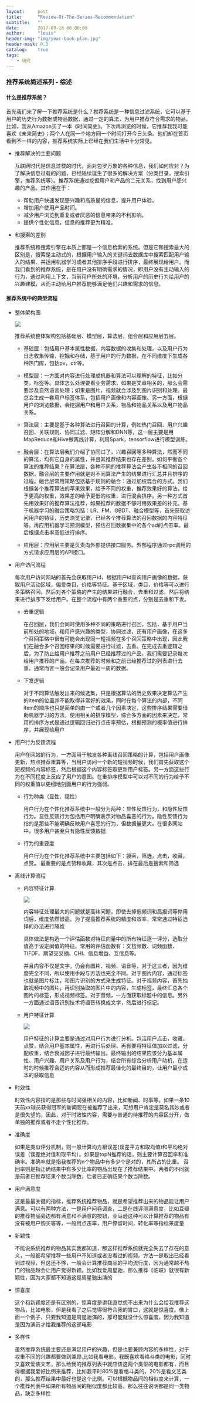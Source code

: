 ```yaml
---
layout:     post
title:      "Review-Of-The-Series-Recommendation"
subtitle:   ""
date:       2017-09-18 00:00:00
author:     "louis"
header-img: "img/year-book-plan.jpg"
header-mask: 0.3
catalog:    true
tags:
    - 研究
---
```


### 推荐系统简述系列 - 综述

#### 什么是推荐系统？

首先我们来了解一下推荐系统是什么？推荐系统是一种信息过滤系统，它可以基于用户的历史行为数据或物品数据，通过一定的算法，为用户推荐符合需求的物品。比如，我从Amazon买了一本《时间简史》。下次再浏览的时候，它推荐我我可能喜欢《未来简史》；两个人在同一个地方同一个时间打开今日头条。他们却在首页看到不一样的内容，推荐系统实际上已经在我们生活中十分常见。

* 推荐解决的主要问题

    互联网时代是信息过载的时代，面对包罗万象的各种信息，我们如何应对？为了解决信息过载的问题，已经陆续诞生了很多的解决方案（分类目录，搜索引擎，推荐系统等）。推荐系统通过挖掘用户和产品的二元关系，找到用户感兴趣的产品。其作用在于：

    * 帮助用户快速发现感兴趣和高质量的信息，提升用户体验。
    * 增加用户使用产品时间。
    * 减少用户浏览到重复或者厌恶的信息带来的不利影响。
    * 提供个性化信息，信息的推荐更为精准。

* 和搜索的差别

    推荐系统和搜索引擎在本质上都是一个信息检索的系统。但是它和搜索最大的区别是，搜索是主动式的，根据用户输入的关键词去数据库中搜索匹配用户输入的结果、并运用机器学习或者其他排序手段进行排序，最终展现给用户。而我们看到的推荐系统，是在用户没有明确需求的情况，即用户没有主动输入的行为，通过利用上下文，当前用户所处的环境，分析用户的历史行为给用户的兴趣建模，从而主动给用户推荐能够满足他们兴趣和需求的信息。

#### 推荐系统中的典型流程

* 整体架构图

    ![](../portfolio/images/short-video-strategy-flows.jpg)

    推荐系统整体架构包括基础层、模型层，算法层，组合层和应用层五层。

    * 基础层：包括用户基本属性数据，内容数据的收集和处理，以及用户行为日志收集传输，挖掘和存储，基于用户的行为数据，在不同维度下生成各种热门库，包括pv，ctr等。

    * 模型层：一方面对内容进行处理成机器和算法可以理解的特征，比如分类，标签等。具体怎么处理要看业务需求，如果是文章相关的，那么会需要涉及自然语言处理；如果是图片，视频就会涉及到图片识别和处理。最总会生成一套用户标签体系，包括用户画像和内容画像。另一方面，根据用户的浏览数据，会挖掘用户和用户关系，物品和物品关系以及用户物品关系。

    * 算法层：主要是基于各种算法进行召回的计算，例如热门召回、用户兴趣召回、关联规则、协同过滤、矩阵分解和DNN等，这一层主要是用MapReduce和Hive做离线计算，利用Spark，tensorflow进行模型训练。

    * 融合层：在算法层我们介绍了协同过了，兴趣召回等多种算法，然而不同的算法，均有它自身的属性，并且其推荐结果也存在差别。如何平衡各个算法的推荐结果？在算法层，各种不同的推荐算法会产生各不相同的召回数据，融合层的主要作用就是对不同算法产生的结果进行汇总并且排序的过程。融合层常用策略包括基于规则的融合：通过加权混合的方式。我们根据各个推荐算法的苹果效果，给予不同的权重，推荐效果好的算法，给予更高的权重，效果差的给予更低的权重，进行混合排序。另一种方式首先用效果好的推荐算法推荐，如果推荐的数据不够时用效果差的补充。基于机器学习的融合策略包括：LR、FM、GBDT、融合模型等，首先获取访问用户的特征，历史浏览记录，已经各个推荐算法的召回数据的内容特征等。再应用机器学习预测模型，预估召回数据集中的各个ad的点击率。最后根据点击率高低进行排序。

    * 应用层：应用层主要是负责向外部提供接口服务。外部程序通过rpc调用的方式请求应用层的API接口。

* 用户访问流程

    每次用户访问网站的首先会获取用户id，根据用户id查询用户画像的数据，获取用户活动区域，偏爱类目，价格等特征。基于区域，类目，价格等可以进行多策略召回。然后对各个策略的产生的结果进行融合，去重和过滤，然后将结果进行排序下发给用户。在整个流程中有两个重要的点，分别是去重和下发。
    * 去重逻辑

        在召回层，我们会同时使用多种不同的策略进行召回，包括，基于用户当前所处的地域，和用户感兴趣的类型，协同过滤，还有用户画像，在这多个召回策略中很有可能会出现同一短视频在多个召回策略中出现，因此我们在融合多个召回结果的时候需要进行过滤，去重。在完成去重逻辑之后，为了防止给用户推荐之前用户已经推荐过的产品，我们需要记录每次给用户推荐的产品。在每次推荐的时候和之前已经推荐过的列表进行去重。通常而言一般会记录用户最近一周的数据。

    * 下发逻辑

        对于不同算法触发出来的候选集，只是根据算法的历史效果决定算法产生的item的位置并不能取得非常好的效果，同时在每个算法的内部，不同item的顺序也只是简单的由一个或者几个因素决定，这些排序结果需要借助机器学习的方法，使用相关的排序模型，综合多方面的因素来决定。常用的排序方式是通过逻辑回归进行点击率预估，根据预测的概率值进行排序，并展现给用户

* 用户行为反馈流程

    用户在网站的行为，一方面用于触发各种离线召回策略的计算，包括用户画像更新，热点推荐重算等，当用户访问一个新的短视频时候，我们首先获取这个短视频的内容标签，然后根据这个内容标签取更新用户标签。另一方面这些行为在不同程度上反应了用户的意图。在重排序模型中可以对不同的行为给予不同的权重值以更细地刻画用户的行为强弱。
    * 行为种类（显性、隐性）

        用户行为在个性化推荐系统中一般分为两种：显性反馈行为，和隐性反馈行为。显性反馈行为包括用户明确表示对物品喜恶的行为。隐性反馈行为指的是那些不能明确反映用户喜恶的行为，但数据量更大。在很多网站中，很多用户甚至只有隐性反馈数据
    * 行为的重要度

        用户行为在个性化推荐系统中主要包括如下：搜索，筛选，点击，收藏，点赞。
        最重要的是点赞和收藏，其次是点击，排在最后是搜索和筛选

* 离线计算流程


   * 内容特征计算

        ![](../portfolio/images/content-feature.png)

        内容特征处理最大的问题就是高纬问题。即使去掉低频词和高报词等停用词后，维度依然很高。为了提高推荐系统的精度和效率，常常通过特征选择的办法进行降维

        具体做法是构造一个评估函数对特征向量中的所有特征逐一评分，选取分值高于设定阑值的特征。常用的评估函数有：文档频数、词频函数、TIFDF、期望交叉摘、CHI、信息增益、互信息等。

        并且内容不仅是文字，仍会有图片、视频、语音等，对于这三者，因为维度完全不同，所以使用手段与方法也完全不同。对于图片内容，通过标签也就是图片标注，和图片识别的方式来生成特征。对于视频内容，首先抽取视频中的图片，再识别抽取的图片中的内容，生成标签，最终汇总各个图片的标签，形成视频标签。对于音频，一方面获取标题中的信息。另外一方面通过语音识别技术将语音转换成文字，然后进行标记。

   * 用户特征计算

        ![](../portfolio/images/user-profile.png)

        用户特征的计算主要是通过对用户行为进行分析。包活用户点击，收藏，点赞，结合用户基本属性，再进行后处理。再有要将特征值加以过滤，分配权重，结合衰减因子进行最终输出。最终输出的结果应该分为基本属性、用户兴趣、用户关系及用户行为，结合所有综合分析用户动机，在适时的时候推荐合适的内容从而形成推荐最佳化的最终目的，让用户最小成本的获取信息

* 时效性

    时效性内容指的是那些与时间强相关的内容，比如新闻、时事等。如果一条10天前xx球员获得冠军的新闻现在被推荐了出来，可想用户肯定是莫名其妙或者是很失望的。因此，对于时效性内容，需要与普通的待推荐的内容区分开，做单独的推荐或者不走个性化推荐。

* 准确度

    如果是类似评分机制，则一般计算均方根误差(误差平方和取均值)和平均绝对误差（误差绝对值和取平均）。如果是topN推荐的话，则主要计算召回率和准确率。准确率就是指我推荐的n个物品中有多少个是对的，其所占的比重。 召回率则是指正确结果中有多少比率的物品出现在了推荐结果中。两者的不同就是前者已推荐结果个数当除数，后者已正确结果个数当除数。

* 用户满意度

    这是最最关键的指标，推荐系统推荐物品，就是希望推荐出来的物品能让用户满意。可以有两种方法，一是用户问卷调查，二是在线评测满意度，比如豆瓣的推荐物品旁边都有满意和不满意的按钮，亚马逊这种可以计算推荐的物品有没有被用户购买等等，一般用点击率，用户停留时间，转化率等指标来度量

* 新颖性

    不能说系统推荐的物品其实我都知道，那这样推荐系统就完全失去了存在的意义，一般都希望推荐一些用户不知道或者没看过的视频。方法一是取出已经看到过视频，但这还不够，一般会计算推荐商品的平均流行度，因为通常越不热门的物品越会让用户觉得新颖。比如我爱周星驰，那么推荐《临岐》就很有新颖性，因为大家都不知道这是周星驰出演的

* 惊喜度

    这个和新颖度还是有区别的，惊喜度是讲我直觉想不出来为什么会给我推荐这物品，比如电影，但是我看了之后觉得很符合我的胃口，这就是惊喜度。像上面一个例子，只要我知道是周星驰演的，那可能就没什么惊喜度，因为我知道是因为演员才给我推荐的这部电影

* 多样性

    虽然推荐系统最主要还是满足用户的兴趣，但是也要兼顾内容的多样性，对于权重不同的兴趣都要做到兼顾.比如我看电影，我既喜欢看格斗类的电影，同时又喜欢爱装文艺，那么给我的推荐列表中就应该这两个类型的电影都有，而且得根据我爱好比例来推荐，比如我平时80%是看格斗类的，20%是看文艺类的，那么推荐结果中最好也是这个比例。可以根据物品间的相似度来计算，一个推荐列表中如果所有物品间的相似度都比较高，那么往往说明都是同一类物品，缺乏多样性